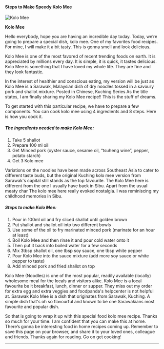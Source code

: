             

#### Steps to Make Speedy Kolo Mee

![Kolo Mee](https://img-global.cpcdn.com/recipes/c00e7b73cc8df789/751x532cq70/kolo-mee-recipe-main-photo.jpg)

**Kolo Mee**

Hello everybody, hope you are having an incredible day today. Today, we’re going to prepare a special dish, kolo mee. One of my favorites food recipes. For mine, I will make it a bit tasty. This is gonna smell and look delicious.

Kolo Mee is one of the most favored of recent trending foods on earth. It is appreciated by millions every day. It is simple, it is quick, it tastes delicious. Kolo Mee is something that I have loved my whole life. They are fine and they look fantastic.

In the interest of healthier and conscious eating, my version will be just as Kolo Mee is a Sarawak, Malaysian dish of dry noodles tossed in a savoury pork and shallot mixture. Posted in Chinese, Kuching Series As the title states, I am finally sharing my Kolo Mee recipe!! This is the stuff of dreams.

To get started with this particular recipe, we have to prepare a few components. You can cook kolo mee using 4 ingredients and 8 steps. Here is how you cook it.

##### The ingredients needed to make Kolo Mee:

1.  Take 5 shallot
2.  Prepare 100 ml oil
3.  Get Minced pork (oyster sauce, sesame oil, “tsuheng wine”, pepper, potato starch)
4.  Get 3 Kolo mee

Variations on the noodles have been made across Southeast Asia to cater to different taste buds, but the original Kuching kolo mee version from Sarawak's capital still stands as the top favourite. The Kolo Mee here is different from the one I usually have back in Sibu. Apart from the usual meaty char The kolo mee here really evoked nostalgia. I was reminiscing my childhood memories in Sibu.

##### Steps to make Kolo Mee:

1.  Pour in 100ml oil and fry sliced shallot until golden brown
2.  Put shallot and shallot oil into two different bowls
3.  Use some of the oil to fry marinated minced pork (marinate for an hour at least)
4.  Boil Kolo Mee and then rinse it and pour cold water onto it
5.  Then put it back into boiled water for a few seconds
6.  Mix 3tbsp shallot oil, one tbsp soy sauce, one tbsp white pepper
7.  Pour Kolo Mee into the sauce mixture (add more soy sauce or white pepper to taste)
8.  Add minced pork and fried shallot on top

Kolo Mee (Noodles) is one of the most popular, readily available (locally) wholesome meal for the locals and visitors alike. Kolo Mee is a local favourite be it breakfast, lunch, dinner or supper. They miss out my order for extra egg and extra veggies and foodpanda's helpcenter is not helpful at. Sarawak Kolo Mee is a dish that originates from Sarawak, Kuching. A simple dish that's oh so flavourful and known to be one Sarawakians most favourite and popular dish.

So that is going to wrap it up with this special food kolo mee recipe. Thanks so much for your time. I am confident that you can make this at home. There’s gonna be interesting food in home recipes coming up. Remember to save this page on your browser, and share it to your loved ones, colleague and friends. Thanks again for reading. Go on get cooking!

* * *